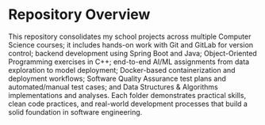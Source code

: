 # Repository Overview

This repository consolidates my school projects across multiple Computer Science courses; it includes hands-on work with Git and GitLab for version control; backend development using Spring Boot and Java; Object-Oriented Programming exercises in C++; end-to-end AI/ML assignments from data exploration to model deployment; Docker-based containerization and deployment workflows; Software Quality Assurance test plans and automated/manual test cases; and Data Structures & Algorithms implementations and analyses. Each folder demonstrates practical skills, clean code practices, and real-world development processes that build a solid foundation in software engineering.

